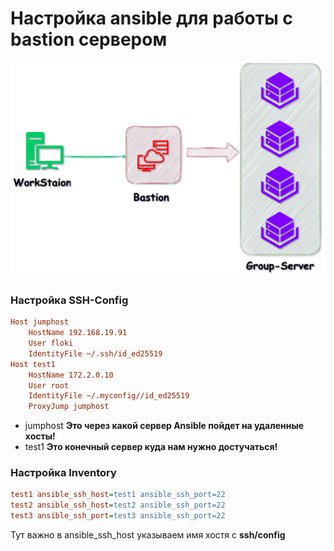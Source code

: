 # Настройка ansible для работы с bastion сервером
<p align="center">
  <img src="https://github.com/1xtier/Notes/blob/main/ansible/img/img.png?raw=true" />
</p>

### Настройка SSH-Config
```ini
Host jumphost
    HostName 192.168.19.91
    User floki
    IdentityFile ~/.ssh/id_ed25519
Host test1
    HostName 172.2.0.10
    User root
    IdentityFile ~/.myconfig//id_ed25519
    ProxyJump jumphost
```
* jumphost **Это через какой сервер Ansible пойдет на удаленные хосты!**
* test1 **Это конечный сервер куда нам нужно достучаться!**
### Настройка **Inventory**
```ini
test1 ansible_ssh_host=test1 ansible_ssh_port=22
test2 ansible_ssh_host=test2 ansible_ssh_port=22
test3 ansible_ssh_port=test3 ansible_ssh_port=22
```
Тут важно в ansible_ssh_host указываем имя хостя с **ssh/config** 
